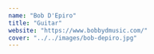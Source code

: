 ```yaml
---
name: "Bob D'Epiro"
title: "Guitar"
website: "https://www.bobbydmusic.com/"
cover: "../../images/bob-depiro.jpg"
---
```


